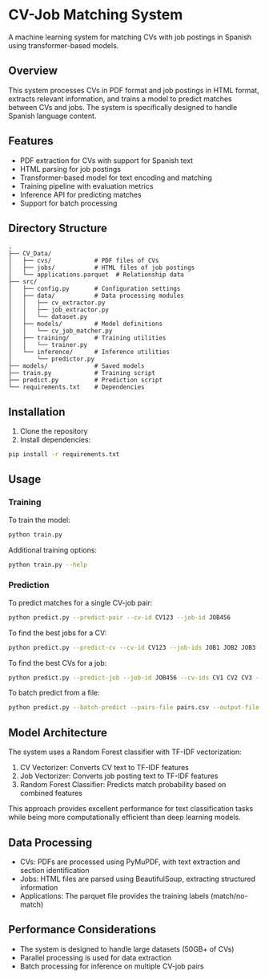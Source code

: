 # CV-Job Matching System

A machine learning system for matching CVs with job postings in Spanish using transformer-based models.

## Overview

This system processes CVs in PDF format and job postings in HTML format, extracts relevant information, and trains a model to predict matches between CVs and jobs. The system is specifically designed to handle Spanish language content.

## Features

- PDF extraction for CVs with support for Spanish text
- HTML parsing for job postings
- Transformer-based model for text encoding and matching
- Training pipeline with evaluation metrics
- Inference API for predicting matches
- Support for batch processing

## Directory Structure

```
.
├── CV_Data/
│   ├── cvs/            # PDF files of CVs
│   ├── jobs/           # HTML files of job postings
│   └── applications.parquet  # Relationship data
├── src/
│   ├── config.py       # Configuration settings
│   ├── data/           # Data processing modules
│   │   ├── cv_extractor.py
│   │   ├── job_extractor.py
│   │   └── dataset.py
│   ├── models/         # Model definitions
│   │   └── cv_job_matcher.py
│   ├── training/       # Training utilities
│   │   └── trainer.py
│   └── inference/      # Inference utilities
│       └── predictor.py
├── models/             # Saved models
├── train.py            # Training script
├── predict.py          # Prediction script
└── requirements.txt    # Dependencies
```

## Installation

1. Clone the repository
2. Install dependencies:

```bash
pip install -r requirements.txt
```

## Usage

### Training

To train the model:

```bash
python train.py
```

Additional training options:

```bash
python train.py --help
```

### Prediction

To predict matches for a single CV-job pair:

```bash
python predict.py --predict-pair --cv-id CV123 --job-id JOB456
```

To find the best jobs for a CV:

```bash
python predict.py --predict-cv --cv-id CV123 --job-ids JOB1 JOB2 JOB3 --top-k 5
```

To find the best CVs for a job:

```bash
python predict.py --predict-job --job-id JOB456 --cv-ids CV1 CV2 CV3 --top-k 5
```

To batch predict from a file:

```bash
python predict.py --batch-predict --pairs-file pairs.csv --output-file results.csv
```

## Model Architecture

The system uses a Random Forest classifier with TF-IDF vectorization:

1. CV Vectorizer: Converts CV text to TF-IDF features
2. Job Vectorizer: Converts job posting text to TF-IDF features
3. Random Forest Classifier: Predicts match probability based on combined features

This approach provides excellent performance for text classification tasks while being more computationally efficient than deep learning models.

## Data Processing

- CVs: PDFs are processed using PyMuPDF, with text extraction and section identification
- Jobs: HTML files are parsed using BeautifulSoup, extracting structured information
- Applications: The parquet file provides the training labels (match/no-match)

## Performance Considerations

- The system is designed to handle large datasets (50GB+ of CVs)
- Parallel processing is used for data extraction
- Batch processing for inference on multiple CV-job pairs

